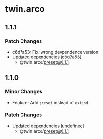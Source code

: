 # twin.arco

## 1.1.1

### Patch Changes

- c6d7a53: Fix: wrong devpendence version
- Updated dependencies [c6d7a53]
  - @twin.arco/preset@0.1.1

## 1.1.0

### Minor Changes

- Feature: Add `preset` instead of `extend`

### Patch Changes

- Updated dependencies [undefined]
  - @twin.arco/preset@0.1.1
